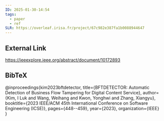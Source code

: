 ```yaml
---
ID: 2025-01-30-14:54
tags:
  - paper
  - ref
SLR: https://overleaf.irisa.fr/project/67c982e387fa1b0088944647
---
```

## External Link

https://ieeexplore.ieee.org/abstract/document/10172893

## BibTeX

@inproceedings{kim2023bftdetector,
  title={BFTDETECTOR: Automatic Detection of Business Flow Tampering for Digital Content Service},
  author={Kim, I Luk and Wang, Weihang and Kwon, Yonghwi and Zhang, Xiangyu},
  booktitle={2023 IEEE/ACM 45th International Conference on Software Engineering (ICSE)},
  pages={448--459},
  year={2023},
  organization={IEEE}
}